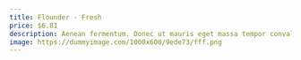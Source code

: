 ```yaml
---
title: Flounder - Fresh
price: $6.81
description: Aenean fermentum. Donec ut mauris eget massa tempor convallis. Nulla neque libero, convallis eget, eleifend luctus, ultricies eu, nibh.
image: https://dummyimage.com/1000x600/9ede73/fff.png
---
```

